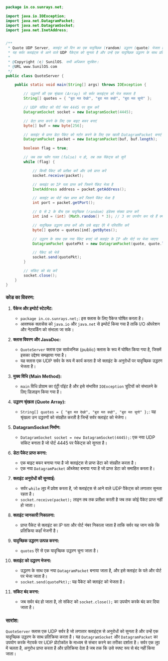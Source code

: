 ```java
package in.co.sunrays.net;

import java.io.IOException;
import java.net.DatagramPacket;
import java.net.DatagramSocket;
import java.net.InetAddress;


/**
 * Quote UDP Server, क्लाइंट को दिन का एक यादृच्छिक (random) उद्धरण (quote) भेजता है।
 * यह सर्वर क्लाइंट्स से आने वाले UDP पैकेट्स को सुनता है और उन्हें एक यादृच्छिक उद्धरण के साथ प्रतिक्रिया करता है।
 * 
 * @Copyright (c) SunilOS. सभी अधिकार सुरक्षित।
 * @URL www.SunilOS.com
 */
public class QuoteServer {

    public static void main(String[] args) throws IOException {

        // उद्धरणों की एक श्रृंखला (Array) जो सर्वर क्लाइंट्स को भेज सकता है
        String[] quotes = { "बुरा मत देखो", "बुरा मत कहो", "बुरा मत सुनो" };

        // UDP सॉकेट को पोर्ट नंबर 4445 पर शुरू करें
        DatagramSocket socket = new DatagramSocket(4445);

        // डेटा प्राप्त करने के लिए एक बाइट बफर बनाएं
        byte[] buf = new byte[256];

        // क्लाइंट से प्राप्त डेटा पैकेट को स्टोर करने के लिए एक खाली DatagramPacket बनाएं
        DatagramPacket packet = new DatagramPacket(buf, buf.length);

        boolean flag = true;

        // जब तक फ्लैग गलत (false) न हो, तब तक पैकेट्स को सुनें
        while (flag) {

            // किसी पैकेट की प्रतीक्षा करें और उसे प्राप्त करें
            socket.receive(packet);

            // क्लाइंट का IP पता प्राप्त करें जिसने पैकेट भेजा है
            InetAddress address = packet.getAddress();

            // क्लाइंट का पोर्ट नंबर प्राप्त करें जिसने पैकेट भेजा है
            int port = packet.getPort();

            // 0 से 2 के बीच एक यादृच्छिक (random) इंडेक्स संख्या प्राप्त करें
            int ind = (int) (Math.random() * 3); // 3 का उपयोग कर रहे हैं क्योंकि 3 उद्धरण हैं

            // यादृच्छिक उद्धरण प्राप्त करें और उसे बाइट ऐरे में परिवर्तित करें
            byte[] quote = quotes[ind].getBytes();

            // उद्धरण के साथ एक नया पैकेट बनाएं जो क्लाइंट के IP और पोर्ट पर भेजा जाएगा
            DatagramPacket quotePkt = new DatagramPacket(quote, quote.length, address, port);

            // पैकेट को भेजें
            socket.send(quotePkt);
        }

        // सॉकेट को बंद करें
        socket.close();
    }
}
```

### कोड का विवरण:

1. **पैकेज और इम्पोर्ट स्टेटमेंट:**
   - `package in.co.sunrays.net;`: इस क्लास के लिए पैकेज घोषित करता है।
   - आवश्यक क्लासेस को `java.io` और `java.net` से इम्पोर्ट किया गया है ताकि I/O ऑपरेशन और नेटवर्किंग को संभाला जा सके।

2. **क्लास विवरण और JavaDoc:**
   - `QuoteServer` क्लास एक सार्वजनिक (public) क्लास के रूप में घोषित किया गया है, जिसमें इसका उद्देश्य समझाया गया है।
   - यह क्लास एक UDP सर्वर के रूप में कार्य करता है जो क्लाइंट के अनुरोधों पर यादृच्छिक उद्धरण भेजता है।

3. **मुख्य विधि (Main Method):**
   - `main` विधि प्रोग्राम का एंट्री पॉइंट है और इसे संभावित `IOException` त्रुटियों को संभालने के लिए डिज़ाइन किया गया है।

4. **उद्धरण श्रृंखला (Quote Array):**
   - `String[] quotes = { "बुरा मत देखो", "बुरा मत कहो", "बुरा मत सुनो" };`: यह श्रृंखला उन उद्धरणों को संग्रहीत करती है जिन्हें सर्वर क्लाइंट को भेजेगा।

5. **DatagramSocket निर्माण:**
   - `DatagramSocket socket = new DatagramSocket(4445);`: एक नया UDP सॉकेट बनाता है जो पोर्ट 4445 पर पैकेट्स को सुनता है।

6. **डेटा पैकेट प्राप्त करना:**
   - एक बाइट बफर बनाया गया है जो क्लाइंट्स से प्राप्त डेटा को संग्रहीत करता है।
   - एक नया `DatagramPacket` ऑब्जेक्ट बनाया गया है जो प्राप्त डेटा को समाहित करता है।

7. **क्लाइंट अनुरोधों की सुनवाई:**
   - सर्वर `while` लूप में प्रवेश करता है, जो क्लाइंट्स से आने वाले UDP पैकेट्स को लगातार सुनता रहता है।
   - `socket.receive(packet);` लाइन तब तक प्रतीक्षा करती है जब तक कोई पैकेट प्राप्त नहीं हो जाता।

8. **क्लाइंट जानकारी निकालना:**
   - प्राप्त पैकेट से क्लाइंट का IP पता और पोर्ट नंबर निकाला जाता है ताकि सर्वर यह जान सके कि प्रतिक्रिया कहाँ भेजनी है।

9. **यादृच्छिक उद्धरण उत्पन्न करना:**
   - `quotes` ऐरे से एक यादृच्छिक उद्धरण चुना जाता है।

10. **क्लाइंट को उद्धरण भेजना:**
    - उद्धरण के साथ एक नया `DatagramPacket` बनाया जाता है, और इसे क्लाइंट के पते और पोर्ट पर भेजा जाता है।
    - `socket.send(quotePkt);`: यह पैकेट को क्लाइंट को भेजता है।

11. **सॉकेट बंद करना:**
    - जब सर्वर बंद हो जाता है, तो सॉकेट को `socket.close();` का उपयोग करके बंद कर दिया जाता है।

### सारांश:
`QuoteServer` क्लास एक UDP सर्वर है जो लगातार क्लाइंट्स से अनुरोधों को सुनता है और उन्हें एक यादृच्छिक उद्धरण के साथ प्रतिक्रिया करता है। यह `DatagramSocket` और `DatagramPacket` का उपयोग करके नेटवर्क पर UDP प्रोटोकॉल के माध्यम से संचार करने का तरीका दर्शाता है। सर्वर एक लूप में चलता है, अनुरोध प्राप्त करता है और प्रतिक्रिया देता है जब तक कि उसे स्पष्ट रूप से बंद नहीं किया जाता।
